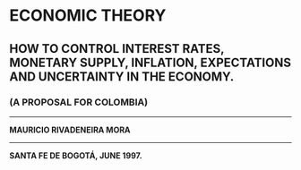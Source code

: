 # ECONOMIC THEORY

## HOW TO CONTROL INTEREST RATES, MONETARY SUPPLY, INFLATION, EXPECTATIONS AND UNCERTAINTY IN THE ECONOMY.

### (A PROPOSAL FOR COLOMBIA)

---

**MAURICIO RIVADENEIRA MORA**

---

**SANTA FE DE BOGOTÁ, JUNE 1997.**
